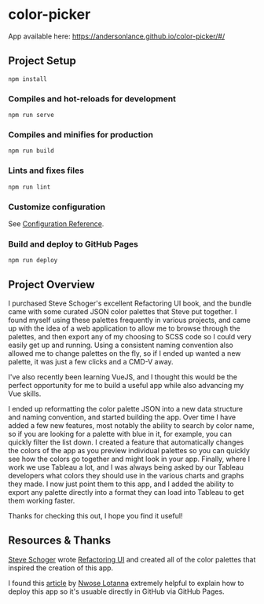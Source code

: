 # color-picker

App available here: https://andersonlance.github.io/color-picker/#/

## Project Setup
```
npm install
```

### Compiles and hot-reloads for development
```
npm run serve
```

### Compiles and minifies for production
```
npm run build
```

### Lints and fixes files
```
npm run lint
```

### Customize configuration
See [Configuration Reference](https://cli.vuejs.org/config/).

### Build and deploy to GitHub Pages

```
npm run deploy
```

## Project Overview

I purchased Steve Schoger's excellent Refactoring UI book, and the bundle came with some curated JSON color palettes that Steve put together. I found myself using these palettes frequently in various projects, and came up with the idea of a web application to allow me to browse through the palettes, and then export any of my choosing to SCSS code so I could very easily get up and running. Using a consistent naming convention also allowed me to change palettes on the fly, so if I ended up wanted a new palette, it was just a few clicks and a CMD-V away.

I've also recently been learning VueJS, and I thought this would be the perfect opportunity for me to build a useful app while also advancing my Vue skills.

I ended up reformatting the color palette JSON into a new data structure and naming convention, and started building the app. Over time I have added a few new features, most notably the ability to search by color name, so if you are looking for a palette with blue in it, for example, you can quickly filter the list down. I created a feature that automatically changes the colors of the app as you preview individual palettes so you can quickly see how the colors go together and might look in your app. Finally, where I work we use Tableau a lot, and I was always being asked by our Tableau developers what colors they should use in the various charts and graphs they made. I now just point them to this app, and I added the ability to export any palette directly into a format they can load into Tableau to get them working faster.

Thanks for checking this out, I hope you find it useful!

## Resources & Thanks

[Steve Schoger](https://twitter.com/steveschoger) wrote [Refactoring UI](https://twitter.com/refactoringui) and created all of the color palettes that inspired the creation of this app.

I found this [article](https://blog.logrocket.com/build-deploy-vue-js-app-github-pages/) by [Nwose Lotanna](https://blog.logrocket.com/author/nwoselotanna/) extremely helpful to explain how to deploy this app so it's usuable directly in GitHub via GitHub Pages.